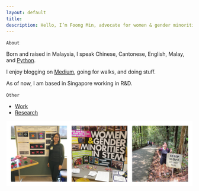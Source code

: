 ```yaml
---
layout: default
title:
description: Hello, I’m Foong Min, advocate for women & gender minorities in STEM. Enjoy learning, programming, and researching.
---
```

<!-- Global site tag (gtag.js) - Google Analytics -->
<script async src="https://www.googletagmanager.com/gtag/js?id=UA-98422769-4"></script>
<script>
  window.dataLayer = window.dataLayer || [];
  function gtag(){dataLayer.push(arguments);}
  gtag('js', new Date());

  gtag('config', 'UA-98422769-4');
</script>

`About`

Born and raised in Malaysia, I speak Chinese, Cantonese, English, Malay, and [Python](https://www.python.org/).

I enjoy blogging on [Medium](https://medium.com/@foongminwong), going for walks, and doing stuff.

As of now, I am based in Singapore working in R&D.

`Other`
- [Work](https://linktr.ee/foongminwong)
- [Research](archive/research)

![About Me](assets/WFM_About_Me_5.jpg)

